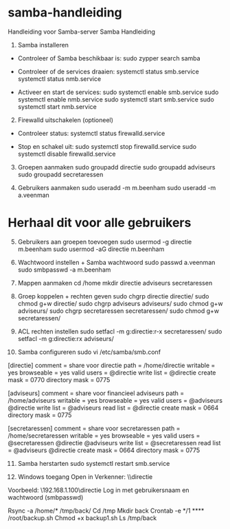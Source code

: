 # samba-handleiding
Handleiding voor Samba-server
Samba Handleiding

1. Samba installeren
- Controleer of Samba beschikbaar is:
 sudo zypper search samba

- Controleer of de services draaien:
 systemctl status smb.service
 systemctl status nmb.service

- Activeer en start de services:
 sudo systemctl enable smb.service
 sudo systemctl enable nmb.service
 sudo systemctl start smb.service
 sudo systemctl start nmb.service

2. Firewalld uitschakelen (optioneel)
- Controleer status:
 systemctl status firewalld.service

- Stop en schakel uit:
 sudo systemctl stop firewalld.service
 sudo systemctl disable firewalld.service

3. Groepen aanmaken
sudo groupadd directie
sudo groupadd adviseurs
sudo groupadd secretaressen

4. Gebruikers aanmaken
sudo useradd -m m.beenham
sudo useradd -m a.veenman
# Herhaal dit voor alle gebruikers

5. Gebruikers aan groepen toevoegen
sudo usermod -g directie m.beenham
sudo usermod -aG directie m.beenham

6. Wachtwoord instellen + Samba wachtwoord
sudo passwd a.veenman
sudo smbpasswd -a m.beenham

7. Mappen aanmaken
cd /home
mkdir directie adviseurs secretaressen

8. Groep koppelen + rechten geven
sudo chgrp directie directie/
sudo chmod g+w directie/
sudo chgrp adviseurs adviseurs/
sudo chmod g+w adviseurs/
sudo chgrp secretaressen secretaressen/
sudo chmod g+w secretaressen/

9. ACL rechten instellen
sudo setfacl -m g:directie:r-x secretaressen/
sudo setfacl -m g:directie:rx adviseurs/

10. Samba configureren
sudo vi /etc/samba/smb.conf

[directie]
comment = share voor directie
path = /home/directie
writable = yes
browseable = yes
valid users = @directie
write list = @directie
create mask = 0770
directory mask = 0775

[adviseurs]
comment = share voor financieel adviseurs
path = /home/adviseurs
writable = yes
browseable = yes
valid users = @adviseurs @directie
write list = @adviseurs
read list = @directie
create mask = 0664
directory mask = 0775

[secretaressen]
comment = share voor secretaressen
path = /home/secretaressen
writable = yes
browseable = yes
valid users = @secretaressen @directie @adviseurs
write list = @secretaressen
read list = @adviseurs @directie
create mask = 0664
directory mask = 0775

11. Samba herstarten
sudo systemctl restart smb.service

12. Windows toegang
Open in Verkenner: \\<ip-adres>\directie

Voorbeeld: \\192.168.1.100\directie
Log in met gebruikersnaam en wachtwoord (smbpasswd)


Rsync -a /home/* /tmp/back/
Cd /tmp
Mkdir back
Crontab -e
*/1  **** /root/backup.sh
Chmod +x backup1.sh
Ls /tmp/back
